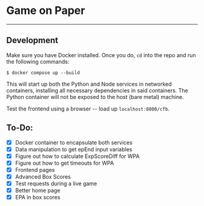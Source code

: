 # Game on Paper
---

## Development

Make sure you have Docker installed. Once you do, `cd` into the repo and run the following commands:

```Shell
$ docker compose up --build
```

This will start up both the Python and Node services in networked containers, installing all necessary dependencies in said containers. The Python container will not be exposed to the host (bare metal) machine.

Test the frontend using a browser -- load up `localhost:8000/cfb`.

## To-Do:

- [X] Docker container to encapsulate both services
- [X] Data manipulation to get epEnd input variables
- [X] Figure out how to calculate ExpScoreDiff for WPA
- [X] Figure out how to get timeouts for WPA
- [X] Frontend pages
- [X] Advanced Box Scores
- [X] Test requests during a live game
- [X] Better home page
- [X] EPA in box scores